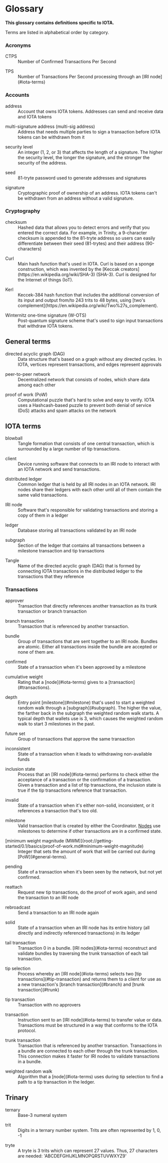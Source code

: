 # Glossary

**This glossary contains definitions specific to IOTA.**

Terms are listed in alphabetical order by category.

### Acronyms

<dl><dt>CTPS</dt><dd>Number of Confirmed Transactions Per Second</dd></dl>

<dl><dt>TPS</dt><dd>Number of Transactions Per Second processing through an [IRI node](#iota-terms)</dd></dl>

### Accounts

<dl><dt>address</dt><dd>Account that owns IOTA tokens. Addresses can send and receive data and IOTA tokens</dd></dl>

<dl><dt>multi-signature address (multi-sig address)</dt><dd>Address that needs multiple parties to sign a transaction before IOTA tokens can be withdrawn from it</dd></dl>

<dl><dt>security level</dt><dd>An integer (1, 2, or 3) that affects the length of a signature. The higher the security level, the longer the signature, and the stronger the security of the address.</dd></dl>

<dl><dt>seed</dt><dd>81-tryte password used to generate addresses and signatures</dd></dl>

<dl><dt>signature</dt><dd>Cryptographic proof of ownership of an address. IOTA tokens can't be withdrawn from an address without a valid signature.</dd></dl>

### Cryptography

<dl><dt>checksum</dt><dd>Hashed data that allows you to detect errors and verify that you entered the correct data. For example, in Trinity, a 9-character checksum is appended to the 81-tryte address so users can easily differentiate between their seed (81-trytes) and their address (90-characters) </dd></dl>

<dl><dt>Curl</dt><dd>Main hash function that's used in IOTA. Curl is based on a sponge construction, which was invented by the [Keccak creators](https://en.wikipedia.org/wiki/SHA-3) (SHA-3). Curl is designed for the Internet of things (IoT).
</dd></dl>

<dl><dt>Kerl</dt><dd>Keccek-384 hash function that includes the additional conversion of its input and output from/to 243 trits to 48 bytes, using [two's complement](https://en.wikipedia.org/wiki/Two%27s_complement).
</dd></dl>

<dl><dt>Winternitz one-time signature (W-OTS)</dt><dd>Post-quantum signature scheme that's used to sign input transactions that withdraw IOTA tokens.
</dd></dl>

## General terms

<dl><dt>directed acyclic graph (DAG)</dt><dd>Data structure that's based on a graph without any directed cycles. In IOTA, vertices represent transactions, and edges represent approvals </dd></dl>

<dl><dt>peer-to-peer network</dt><dd>Decentralized network that consists of nodes, which share data among each other</dd>
</dl>

<dl><dt>proof of work (PoW)</dt><dd>Computational puzzle that's hard to solve and easy to verify. IOTA uses a Hashcash-based puzzle to prevent both denial of service (DoS) attacks and spam attacks on the network</dd>
</dl>

## IOTA terms

<dl><dt>blowball</dt><dd>Tangle formation that consists of one central transaction, which is surrounded by a large number of tip transactions.</dd></dl>

<dl><dt>client</dt><dd>Device running software that connects to an IRI node to interact with an IOTA network and send transactions.</dd></dl>

<dl><dt>distributed ledger</dt><dd>Common ledger that is held by all IRI nodes in an IOTA network. IRI nodes share their ledgers with each other until all of them contain the same valid transactions.</dl>

<dl><dt>IRI node</dt><dd>Software that's responsible for validating transactions and storing a copy of them in a ledger</dd></dl>

<a name="ledger"></a><dl><dt>ledger</dt><dd>Database storing all transactions validated by an IRI node</dd></dl>

<a name="subgraph"></a><dl><dt>subgraph</dt><dd>Section of the ledger that contains all transactions between a milestone transaction and tip transactions</dd></dl>

<dl><dt>Tangle</dt><dd>Name of the directed acyclic graph (DAG) that is formed by connecting IOTA transactions in the distributed ledger to the transactions that they reference</dd></dl>

### Transactions

<dl><dt>approver</dt><dd>Transaction that directly references another transaction as its trunk transaction or branch transaction</dd></dl>

<a name="branch"></a><dl><dt>branch transaction</dt><dd>Transaction that is referenced by another transaction.</dd></dl>

<dl><dt>bundle</dt><dd>Group of transactions that are sent together to an IRI node.  Bundles are atomic. Either all transactions inside the bundle are accepted or none of them are.</dd></dl>

<dl><dt>confirmed</dt><dd>State of a transaction when it's been approved by a milestone</dd></dl>

<dl><dt>cumulative weight</dt><dd>Rating that a [node](#iota-terms) gives to a [transaction](#transactions).</dd></dl>

<dl><dt>depth</dt><dd>Entry point [milestone](#milestone) that's used to start a weighted random walk through a [subgraph](#subgraph). The higher the value, the farther back in the subgraph the weighted random walk starts. A typical depth that wallets use is 3, which causes the weighted random walk to start 3 milestones in the past.</dd></dl>

<dl><dt>future set</dt><dd>Group of transactions that approve the same transaction</dd></dl>

<dl><dt>inconsistent</dt><dd>State of a transaction when it leads to withdrawing non-available funds</dd></dl>

<dl><dt>inclusion state</dt><dd>Process that an [IRI node](#iota-terms) performs to check either the acceptance of a transaction or the confirmation of a transaction. Given a transaction and a list of tip transactions, the inclusion state is true if the tip transactions reference that transaction.</dd></dl>

<dl><dt>invalid</dt><dd>State of a transaction when it's either non-solid, inconsistent, or it references a transaction that's too old.</dd></dl>

<a name="milestone"></a><dl><dt>milestone</dt><dd>Valid transaction that is created by either the Coordinator. [Nodes](#iota-terms) use milestones to determine if other transactions are in a confirmed state.</dd></dl>

<dl><dt>[minimum weight magnitude (MWM)](root://getting-started/0.1/basics/proof-of-work.md#minimum-weight-magnitude)</dt><dd>Integer that sets the amount of work that will be carried out during [PoW](#general-terms).</dd></dl>

<dl><dt>pending</dt><dd>State of a transaction when it's been seen by the network, but not yet confirmed.</dd></dl>

<dl><dt>reattach</dt><dd>Request new tip transactions, do the proof of work again, and send the transaction to an IRI node</dd></dl>

<dl><dt>rebroadcast</dt><dd>Send a transaction to an IRI node again</dd></dl>

<dl><dt>solid</dt><dd>State of a transaction when an IRI node has its entire history (all directly and indirectly referenced transactions) in its ledger</dd></dl>

<dl><dt>tail transaction</dt><dd>Transaction 0 in a bundle. [IRI nodes](#iota-terms) reconstruct and validate bundles by traversing the trunk transaction of each tail transaction.</dd></dl>

<dl><dt>tip selection</dt><dd>Process whereby an [IRI node](#iota-terms) selects two [tip transactions](#tip-transaction) and returns them to a client for use as a new transaction's [branch transaction](#branch) and [trunk transaction](#trunk)</dd></dl>

<a name="tip-transaction"></a><dl><dt>tip transaction</dt><dd>Transaction with no approvers</dd></dl>

<dl><dt>transaction</dt><dd>Instruction sent to an [IRI node](#iota-terms) to transfer value or data. Transactions must be structured in a way that conforms to the IOTA protocol.</dd></dl>

<a name="trunk"></a><dl><dt>trunk transaction</dt><dd>Transaction that is referenced by another transaction. Transactions in a bundle are connected to each other through the trunk transaction. This connection makes it faster for IRI nodes to validate transactions in a bundle.</dd></dl> 

<dl><dt>weighted random walk</dt><dd>Algorithm that a [node](#iota-terms) uses during tip selection to find a path to a tip transaction in the ledger.</dd></dl>

## Trinary

<dl><dt>ternary</dt><dd>Base-3 numeral system</dd></dl>

<dl><dt>trit</dt><dd>Digits in a ternary number system. Trits are often represented by 1, 0, -1</dd></dl>

<dl><dt>tryte</dt><dd>A tryte is 3 trits which can represent 27 values. Thus, 27 characters are needed: 'ABCDEFGHIJKLMNOPQRSTUVWXYZ9'
</dd></dl>
